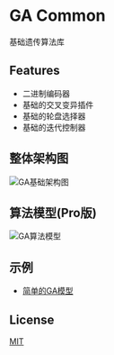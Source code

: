 # GA Common

基础遗传算法库

## Features

- 二进制编码器
- 基础的交叉变异插件
- 基础的轮盘选择器
- 基础的迭代控制器

## 整体架构图

![GA基础架构图](assets/GA整体架构.png)

## 算法模型(Pro版)

![GA算法模型](assets/GA架构模式.png)

## 示例

- [简单的GA模型](example/simple_ga/simple_ga.py)

## License

[MIT](LICENSE)
